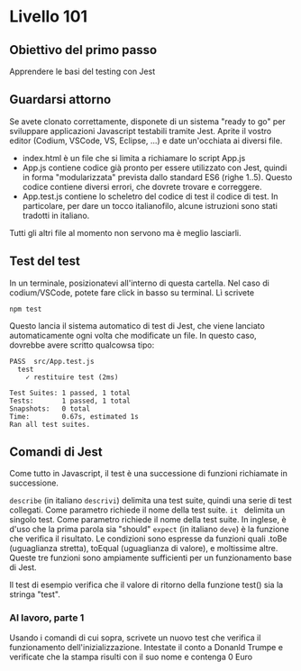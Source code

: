 # Livello 101

## Obiettivo del primo passo

Apprendere le basi del testing con Jest


## Guardarsi attorno

Se avete clonato correttamente, disponete di un sistema "ready to go" per sviluppare applicazioni Javascript testabili tramite Jest.
Aprite il vostro editor (Codium, VSCode, VS, Eclipse, ...) e date un'occhiata ai diversi file. 

- index.html è un file che si limita a richiamare lo script App.js
- App.js contiene codice già pronto per essere utilizzato con Jest, quindi in forma "modularizzata" prevista dallo standard ES6 (righe 1..5). Questo codice contiene diversi errori, che dovrete trovare e correggere.
- App.test.js contiene lo scheletro del codice di test il codice di test. In particolare, per dare un tocco italianofilo, alcune istruzioni sono stati tradotti in italiano. 

Tutti gli altri file al momento non servono ma è meglio lasciarli.

## Test del test

In un terminale, posizionatevi all'interno di questa cartella. Nel caso di codium/VSCode, potete fare click in basso su terminal. Lì scrivete

```
npm test
```
Questo lancia il sistema automatico di test di Jest, che viene lanciato automaticamente ogni volta che modificate un file. In questo caso, dovrebbe avere scritto qualcowsa tipo: 

```
PASS  src/App.test.js
  test
    ✓ restituire test (2ms)

Test Suites: 1 passed, 1 total
Tests:       1 passed, 1 total
Snapshots:   0 total
Time:        0.67s, estimated 1s
Ran all test suites.

```

## Comandi di Jest

Come tutto in Javascript, il test è una successione di funzioni richiamate in successione. 

```describe```  (in italiano ```descrivi```)  delimita una test suite, quindi una serie di test collegati. Come parametro richiede il nome della test suite.
```it ```   delimita un singolo test. Come parametro richiede il nome della test suite. In inglese, è d'uso che la prima parola sia "should"
```expect``` (in italiano ```deve```) è la funzione che verifica il risultato. Le condizioni sono espresse da funzioni quali .toBe (uguaglianza stretta), toEqual (uguaglianza di valore), e moltissime altre. 
Queste tre funzioni sono ampiamente sufficienti per un funzionamento base di Jest.

Il test di esempio verifica che il valore di ritorno della funzione test() sia la stringa "test".



### Al lavoro, parte 1

Usando i comandi di cui sopra, scrivete un nuovo test che verifica il funzionamento dell'inizializzazione. Intestate il conto a Donanld Trumpe e verificate che la stampa risulti con il suo nome e contenga 0 Euro

